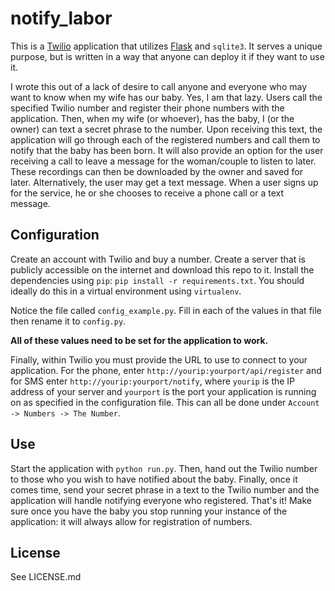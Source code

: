 # notify_labor

This is a [Twilio](https://www.twilio.com') application that utilizes [Flask](http://flask.pocoo.org/) and `sqlite3`.
It serves a unique purpose, but is written in a way that anyone can deploy it if they want to use it.

I wrote this out of a lack of desire to call anyone and everyone who may want to know when my wife has our baby.
Yes, I am that lazy. 
Users call the specified Twilio number and register their phone numbers with the application.
Then, when my wife (or whoever), has the baby, I (or the owner) can text a secret phrase to the number.
Upon receiving this text, the application will go through each of the registered numbers and call them to notify that the baby has been born.
It will also provide an option for the user receiving a call to leave a message for the woman/couple to listen to later. 
These recordings can then be downloaded by the owner and saved for later.
Alternatively, the user may get a text message.
When a user signs up for the service, he or she chooses to receive a phone call or a text message.

## Configuration

Create an account with Twilio and buy a number.
Create a server that is publicly accessible on the internet and download this repo to it.
Install the dependencies using `pip`: `pip install -r requirements.txt`.
You should ideally do this in a virtual environment using `virtualenv`.

Notice the file called `config_example.py`.
Fill in each of the values in that file then rename it to `config.py`.

**All of these values need to be set for the application to work.**

Finally, within Twilio you must provide the URL to use to connect to your application.
For the phone, enter `http://yourip:yourport/api/register` and for SMS enter `http://yourip:yourport/notify`, where `yourip` is the IP address of your
server and `yourport` is the port your application is running on as specified in the configuration file.
This can all be done under `Account -> Numbers -> The Number`.

## Use

Start the application with `python run.py`.
Then, hand out the Twilio number to those who you wish to have notified about the baby.
Finally, once it comes time, send your secret phrase in a text to the Twilio number and the application will handle notifying everyone who registered.
That's it!
Make sure once you have the baby you stop running your instance of the application: it will always allow for registration of numbers.

## License

See LICENSE.md
